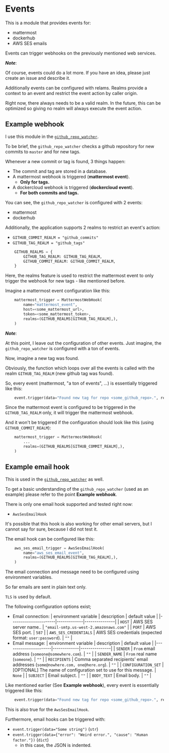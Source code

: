 # Events

This is a module that provides events for:
* mattermost
* dockerhub
* AWS SES emails

Events can trigger webhooks on the previously mentioned web services.

**_Note_**:

Of course, events could do a lot more. If you have an idea, please just create an issue and describe it.

Additionally events can be configured with relams.
Realms provide a context to an event and restrict the event action by caller origin.

Right now, there always needs to be a valid realm.
In the future, this can be optimized so giving no realm will always execute the event action.

## Example webhook

I use this module in the [`github_repo_watcher`](https://github.com/normoes/github_repo_watcher).

To be brief, the `github_repo_watcher` checks a github repository for new commits to `master` and for new tags.

Whenever a new commit or tag is found, 3 things happen:
* The commit and tag are stored in a database.
* A mattermost webhook is triggered (**mattermost event**).
  - **Only for tags.**
* A dockercloud webhook is triggered (**dockercloud event**).
  - **For both commits and tags.**

You can see, the `github_repo_watcher` is configured with 2 events:
* mattermost
* dockerhub

Additionally, the application supports 2 realms to restrict an event's action:
* `GITHUB_COMMIT_REALM = "github_commits"`
* `GITHUB_TAG_REALM = "github_tags"`
```python
    GITHUB_REALMS = {
        GITHUB_TAG_REALM: GITHUB_TAG_REALM,
        GITHUB_COMMIT_REALM: GITHUB_COMMIT_REALM,
    }
```
Here, the realms feature is used to restrict the mattermost event to only trigger the webhook for new tags - like mentioned before.

Imagine a mattermost event configuration like this:
```python
    mattermost_trigger = MattermostWebHook(
        name="mattermost_event",
        host=<some_mattermost_url>,
        token=<some_mattermost_token>,
        realms=(GITHUB_REALMS[GITHUB_TAG_REALM],),
    )
```

**_Note_**:

At this point, I leave out the configuration of other events. Just imagine, the `github_repo_watcher` is configured with a ton of events.

Now, imagine a new tag was found.

Obviously, the function which loops over all the events is called with the realm `GITHUB_TAG_REALM` (new github tag was found).

So, every event (mattermost, "a ton of events", ...) is essentially triggered like this:

```python
    event.trigger(data="Found new tag for repo <some_github_repo>.", realm=GITHUB_TAG_REALM)
```

Since the mattermost event is configured to be triggered in the `GITHUB_TAG_REALM` only, it will trigger the mattermost webhook.

And it won't be triggered if the configuration should look like this (using `GITHUB_COMMIT_REALM`):
```python
    mattermost_trigger = MattermostWebHook(
        ...
        realms=(GITHUB_REALMS[GITHUB_COMMIT_REALM],),
    )
```

## Example email hook

This is used in the [`github_repo_watcher`](https://github.com/normoes/github_repo_watcher) as well.

To get a basic understanding of the `github_repo_watcher` (used as an example) please refer to the point **Example webhook**.

There is only one email hook supported and tested right now:
* `AwsSesEmailHook`

It's possible that this hook is also working for other email servers, but I cannot say for sure, because I did not test it.

The email hook can be configured like this:
```python
    aws_ses_email_trigger = AwsSesEmailHook(
        name="aws_ses_email_event",
        realms=(GITHUB_REALMS[GITHUB_TAG_REALM],),
    )
```

The email connection and message need to be configured using environment variables.

So far emails are sent in plain text only.

`TLS` is used by default.

The following configuration options exist;
* Email connection:
| environment variable | description | default value |
|----------------------|-------------|---------------|
| `HOST` | AWS SES server name.. |  `"email-smtp.us-west-2.amazonaws.com"` |
| `PORT` | AWS SES port. | `587` |
| `AWS_SES_CREDENTIALS` | AWS SES credentials (expected format: `user:password`). |  `""` |
* Email message:
| environment variable | description | default value |
|----------------------|-------------|---------------|
| `SENDER` | `From` email address (`someone@somewhere.com`). |  `""` |
| `SENDER_NAME` | `From` real name (`someone`). | `""` |
| `RECIPIENTS` | Comma separated recipients' email addresses (`some@nowhere.com, one@here.org`). |  `""` |
| `CONFIGURATION_SET` | [OPTIONAL] The name of configuration set to use for this message. | `None` |
| `SUBJECT` | Email subject. | `""` |
| `BODY_TEXT` | Email body. | `""` |

Like mentioned earlier (See **Example webhook**), every event is essentially triggered like this:
```python
    event.trigger(data="Found new tag for repo <some_github_repo>.", realm=GITHUB_TAG_REALM)
```

This is also true for the `AwsSesEmailHook`.

Furthermore, email hooks can be triggered with:
* `event.trigger(data="Some string")` (`str`)
* `event.trigger(data={"error": "Weird error.", "cause": "Human factor."})` (`dict`)
  - in this case, the JSON is indented.
